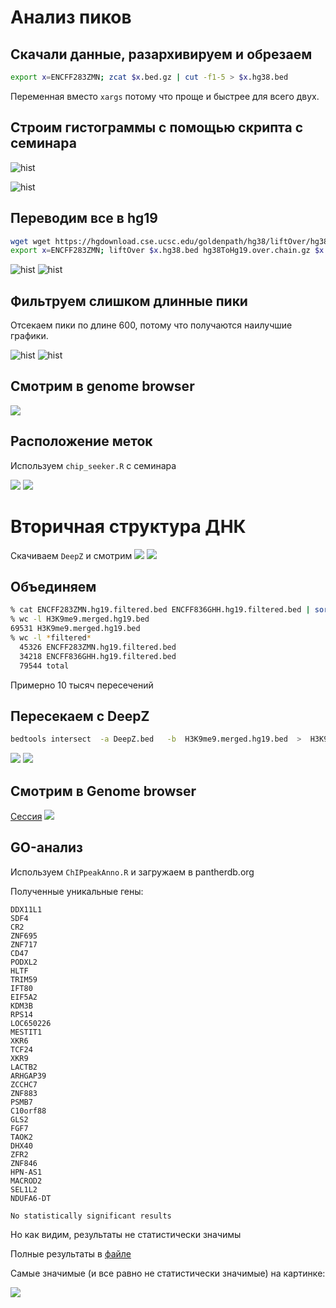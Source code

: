 # Анализ пиков

## Скачали данные, разархивируем и обрезаем

```bash
export x=ENCFF283ZMN; zcat $x.bed.gz | cut -f1-5 > $x.hg38.bed
```
Переменная вместо `xargs` потому что проще и быстрее для всего двух.

## Строим гистограммы с помощью скрипта с семинара


![hist](./images/len_hist.ENCFF283ZMN.hg38.png)

![hist](./images/len_hist.ENCFF836GHH.hg38.png)

## Переводим все в hg19

```bash
wget wget https://hgdownload.cse.ucsc.edu/goldenpath/hg38/liftOver/hg38ToHg19.over.chain.gz\n
export x=ENCFF283ZMN; liftOver $x.hg38.bed hg38ToHg19.over.chain.gz $x.hg19.bed $x.unmapped.bed
```


![hist](./images/len_hist.ENCFF283ZMN.hg19.png)
![hist](./images/len_hist.ENCFF836GHH.hg19.png)


## Фильтруем слишком длинные пики
Отсекаем пики по длине 600, потому что получаются наилучшие графики.

![hist](./images/filter_peaks.ENCFF283ZMN.hg19.filtered.hist.png)
![hist](./images/filter_peaks.ENCFF836GHH.hg19.filtered.hist.png)

## Смотрим в genome browser
![](./images/gb-1.png)

## Расположение меток

Используем `chip_seeker.R` с семинара

![](./images/chip_seeker.ENCFF283ZMN.hg19.filtered.plotAnnoPie.png)
![](./images/chip_seeker.ENCFF836GHH.hg19.filtered.plotAnnoPie.png)


# Вторичная структура ДНК

Скачиваем `DeepZ` и смотрим
![](./images/len_hist.DeepZ.png)
![](./images/chip_seeker.DeepZ.plotAnnoPie.png)


## Объединяем

```bash
% cat ENCFF283ZMN.hg19.filtered.bed ENCFF836GHH.hg19.filtered.bed | sort -k1,1 -k2,2n| bedtools merge > H3K9me9.merged.hg19.bed
% wc -l H3K9me9.merged.hg19.bed
69531 H3K9me9.merged.hg19.bed
% wc -l *filtered*
  45326 ENCFF283ZMN.hg19.filtered.bed
  34218 ENCFF836GHH.hg19.filtered.bed
  79544 total
```

Примерно 10 тысяч пересечений


## Пересекаем с DeepZ

```bash
bedtools intersect  -a DeepZ.bed   -b  H3K9me9.merged.hg19.bed  >  H3K9me9.intersect_with_DeepZ.bed
```
![](./images/len_hist.H3K9me9.intersect_with_DeepZ.png)
![](./images/chip_seeker.H3K9me9.intersect_with_DeepZ.plotAnnoPie.png)

## Смотрим в Genome browser
[Сессия](http://genome.ucsc.edu/s/asokol123/minor_project)
![](./images/gb-2.png)

## GO-анализ
Используем `ChIPpeakAnno.R` и загружаем в pantherdb.org

Полученные уникальные гены:
```
DDX11L1
SDF4
CR2
ZNF695
ZNF717
CD47
PODXL2
HLTF
TRIM59
IFT80
EIF5A2
KDM3B
RPS14
LOC650226
MESTIT1
XKR6
TCF24
XKR9
LACTB2
ARHGAP39
ZCCHC7
ZNF883
PSMB7
C10orf88
GLS2
FGF7
TAOK2
DHX40
ZFR2
ZNF846
HPN-AS1
MACROD2
SEL1L2
NDUFA6-DT
```

`No statistically significant results`

Но как видим, результаты не статистически значимы

Полные результаты в [файле](./images/pantherdb_GO_analysys.txt)

Самые значимые (и все равно не статистически значимые) на картинке:

![](./images/go_analysis.png)